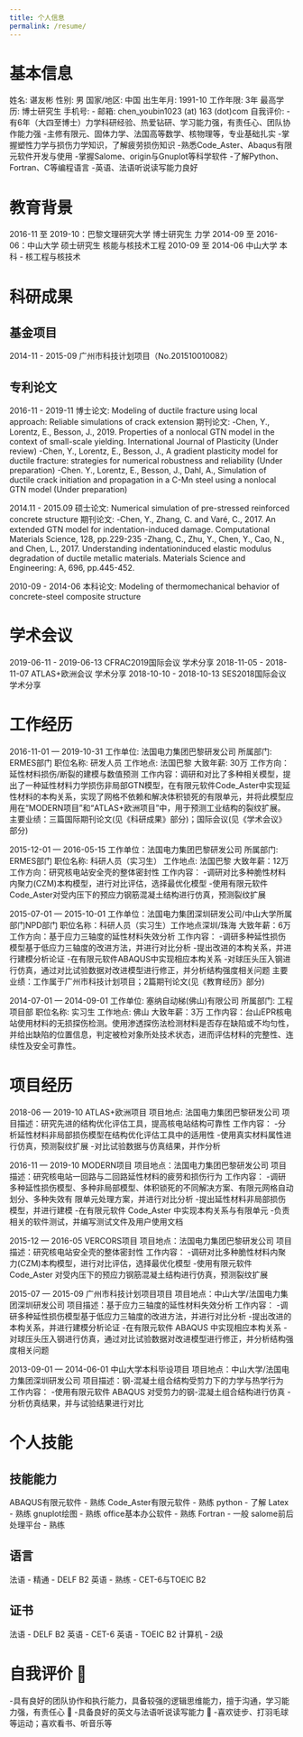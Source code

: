```yaml
---
title: 个人信息
permalink: /resume/ 
---
```


# 基本信息
姓名: 谌友彬
性别: 男
国家/地区: 中国
出生年月: 1991-10
工作年限: 3年
最高学历: 博士研究生
手机号: - 
邮箱: chen_youbin1023 (at) 163 (dot)com
自我评价:
-有6年（大四至博士）力学科研经验、热爱钻研、学习能力强，有责任心、团队协作能力强 
-主修有限元、固体力学、法国高等数学、核物理等，专业基础扎实
-掌握塑性力学与损伤力学知识，了解疲劳损伤知识
-熟悉Code_Aster、Abaqus有限元软件开发与使用
-掌握Salome、origin与Gnuplot等科学软件
-了解Python、Fortran、C等编程语言
-英语、法语听说读写能力良好

# 教育背景
2016-11 至 2019-10：巴黎文理研究大学 博士研究生 力学
2014-09 至 2016-06：中山大学       硕士研究生  核能与核技术工程
2010-09 至 2014-06  中山大学       本科 - 核工程与核技术

# 科研成果
## 基金项目  
2014-11 - 2015-09 广州市科技计划项目（No.201510010082） 
## 专利论文  
2016-11 - 2019-11 
博士论文: Modeling of ductile fracture using local approach: Reliable simulations of crack extension 
期刊论文:
-Chen, Y., Lorentz, E., Besson, J., 2019. Properties of a nonlocal GTN model in the context of small-scale yielding. International Journal of Plasticity (Under review)
-Chen, Y., Lorentz, E., Besson, J., A gradient plasticity model for ductile fracture: strategies for numerical robustness and reliability (Under preparation)
-Chen. Y., Lorentz, E., Besson, J., Dahl, A., Simulation of ductile crack initiation and propagation in a C-Mn steel using a nonlocal GTN model (Under preparation) 

2014.11 - 2015.09 
硕士论文: Numerical simulation of pre-stressed reinforced concrete structure 
期刊论文:
-Chen, Y., Zhang, C. and Varé, C., 2017. An extended GTN model for indentation-induced damage. Computational Materials Science, 128, pp.229-235
-Zhang, C., Zhu, Y., Chen, Y., Cao, N., and Chen, L., 2017. Understanding indentationinduced elastic modulus degradation of ductile metallic materials. Materials Science and Engineering: A, 696, pp.445-452. 

2010-09 - 2014-06 
本科论文: Modeling of thermomechanical behavior of concrete-steel composite structure 

# 学术会议
2019-06-11 - 2019-06-13 CFRAC2019国际会议 学术分享
2018-11-05 - 2018-11-07 ATLAS+欧洲会议    学术分享
2018-10-10 - 2018-10-13 SES2018国际会议   学术分享

# 工作经历
2016-11-01 — 2019-10-31
工作单位: 法国电力集团巴黎研发公司
所属部门: ERMES部门
职位名称: 研发人员
工作地点: 法国巴黎
大致年薪: 30万
工作方向：延性材料损伤/断裂的建模与数值预测
工作内容：调研和对比了多种相关模型，提出了一种延性材料力学损伤非局部GTN模型，在有限元软件Code_Aster中实现延性材料的本构关系，实现了网格不依赖和解决体积锁死的有限单元，并将此模型应用在“MODERN项目”和“ATLAS+欧洲项目”中，用于预测工业结构的裂纹扩展。
主要业绩：三篇国际期刊论文(见《科研成果》部分)；国际会议(见《学术会议》部分)

2015-12-01 — 2016-05-15
工作单位：法国电力集团巴黎研发公司
所属部门: ERMES部门
职位名称: 科研人员（实习生）
工作地点: 法国巴黎
大致年薪：12万
工作方向：研究核电站安全壳的整体密封性
工作内容：
-调研对比多种脆性材料内聚力(CZM)本构模型，进行对比评估，选择最优化模型
-使用有限元软件Code_Aster对受内压下的预应力钢筋混凝土结构进行仿真，预测裂纹扩展

2015-07-01 — 2015-10-01
工作单位：法国电力集团深圳研发公司/中山大学所属部门NPD部门
职位名称：科研人员（实习生）工作地点深圳/珠海
大致年薪：6万
工作方向：基于应力三轴度的延性材料失效分析
工作内容：
-调研多种延性损伤模型基于低应力三轴度的改进方法，并进行对比分析
-提出改进的本构关系，并进行建模分析论证
-在有限元软件ABAQUS中实现相应本构关系
-对球压头压入钢进行仿真，通过对比试验数据对改进模型进行修正，并分析结构强度相关问题
主要业绩：工作属于广州市科技计划项目；2篇期刊论文(见《教育经历》部分)

2014-07-01 — 2014-09-01
工作单位: 塞纳自动梯(佛山)有限公司
所属部门: 工程项目部
职位名称: 实习生
工作地点: 佛山
大致年薪：3万
工作内容：台山EPR核电站使用材料的无损探伤检测。使用渗透探伤法检测材料是否存在缺陷或不均匀性，并给出缺陷的位置信息，判定被检对象所处技术状态，进而评估材料的完整性、连续性及安全可靠性。

# 项目经历
2018-06 — 2019-10 ATLAS+欧洲项目
项目地点: 法国电力集团巴黎研发公司
项目描述：研究先进的结构优化评估工具，提高核电站结构可靠性 
工作内容： 
-分析延性材料非局部损伤模型在结构优化评估工具中的适用性
-使用真实材料属性进行仿真，预测裂纹扩展 
-对比试验数据与仿真结果，并作分析

2016-11 — 2019-10 MODERN项目
项目地点：法国电力集团巴黎研发公司
项目描述：研究核电站一回路与二回路延性材料的疲劳和损伤行为 
工作内容： 
-调研多种延性损伤模型、多种非局部模型、体积锁死的不同解决方案、有限元网格自动划分、多种失效有 限单元处理方案，并进行对比分析 
-提出延性材料非局部损伤模型，并进行建模 
-在有限元软件 Code_Aster 中实现本构关系与有限单元
-负责相关的软件测试，并编写测试文件及用户使用文档

2015-12 — 2016-05 VERCORS项目
项目地点：法国电力集团巴黎研发公司
项目描述：研究核电站安全壳的整体密封性 
工作内容： 
-调研对比多种脆性材料内聚力(CZM)本构模型，进行对比评估，选择最优化模型
-使用有限元软件 Code_Aster 对受内压下的预应力钢筋混凝土结构进行仿真，预测裂纹扩展

2015-07 — 2015-09 广州市科技计划项目项目
项目地点：中山大学/法国电力集团深圳研发公司
项目描述：基于应力三轴度的延性材料失效分析
工作内容： 
-调研多种延性损伤模型基于低应力三轴度的改进方法，并进行对比分析 
-提出改进的本构关系，并进行建模分析论证 
-在有限元软件 ABAQUS 中实现相应本构关系 
-对球压头压入钢进行仿真，通过对比试验数据对改进模型进行修正，并分析结构强度相关问题

2013-09-01 — 2014-06-01 中山大学本科毕设项目
项目地点：中山大学/法国电力集团深圳研发公司
项目描述：钢-混凝土组合结构受剪力下的力学与热学行为 
工作内容： 
-使用有限元软件 ABAQUS 对受剪力的钢-混凝土组合结构进行仿真 
-分析仿真结果，并与试验结果进行对比

# 个人技能
## 技能能力
ABAQUS有限元软件 - 熟练
Code_Aster有限元软件 - 熟练
python - 了解
Latex - 熟练
gnuplot绘图 - 熟练
office基本办公软件 - 熟练
Fortran - 一般
salome前后处理平台 - 熟练

## 语言
法语 - 精通 - DELF B2
英语 - 熟练 - CET-6与TOEIC B2

## 证书
法语 - DELF B2
英语 - CET-6
英语 - TOEIC B2
计算机 - 2级

# 自我评价  
-具有良好的团队协作和执行能力，具备较强的逻辑思维能力，擅于沟通，学习能力强，有责任心  
-具备良好的英文与法语听说读写能力  
-喜欢徒步、打羽毛球等运动；喜欢看书、听音乐等 
